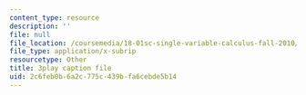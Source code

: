 ```yaml
---
content_type: resource
description: ''
file: null
file_location: /coursemedia/18-01sc-single-variable-calculus-fall-2010/2c6feb0b6a2c775c439bfa6cebde5b14_-MI0b4h3rS0.srt
file_type: application/x-subrip
resourcetype: Other
title: 3play caption file
uid: 2c6feb0b-6a2c-775c-439b-fa6cebde5b14
---
```


